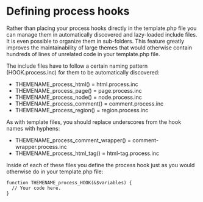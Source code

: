 # Defining process hooks

Rather than placing your process hooks directly in the template.php file you can manage them in automatically discovered and lazy-loaded include files. It is even possible to organize them in sub-folders. This feature greatly improves the maintainability of large themes that would otherwise contain hundreds of lines of unrelated code in your template.php file.

The include files have to follow a certain naming pattern (HOOK.process.inc) for them to be automatically discovered:

* THEMENAME_process_html() = html.process.inc
* THEMENAME_process_page() = page.process.inc
* THEMENAME_process_node() = node.process.inc
* THEMENAME_process_comment() = comment.process.inc
* THEMENAME_process_region() = region.process.inc

As with template files, you should replace underscores from the hook names with hyphens:

* THEMENAME_process_comment_wrapper() = comment-wrapper.process.inc
* THEMENAME_process_html_tag() = html-tag.process.inc

Inside of each of these files you define the process hook just as you would otherwise do in your template.php file:

```
function THEMENAME_process_HOOK(&$variables) {
  // Your code here.
}
```
